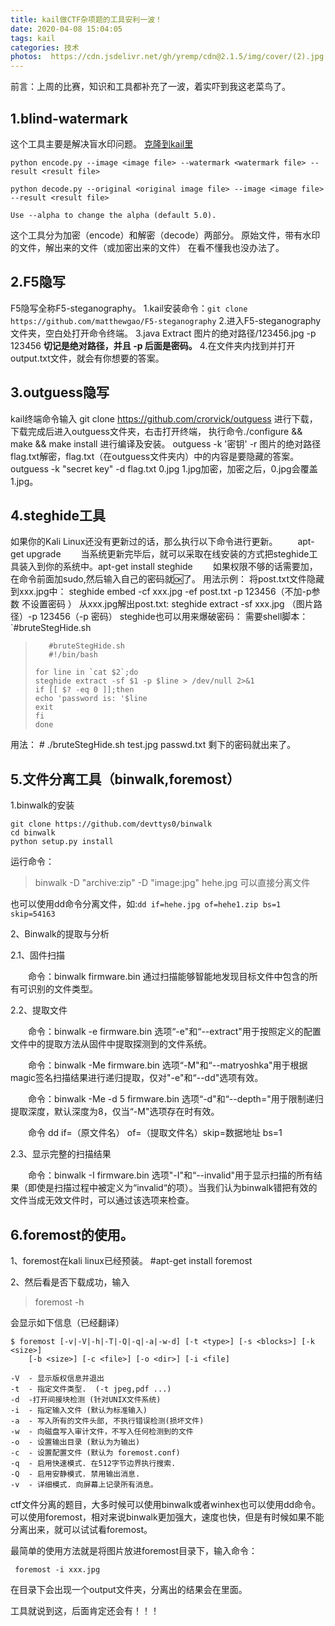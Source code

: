 ```yaml
---
title: kail做CTF杂项题的工具安利一波！
date: 2020-04-08 15:04:05
tags: kail
categories: 技术
photos:  https://cdn.jsdelivr.net/gh/yremp/cdn@2.1.5/img/cover/(2).jpg.webp
---
```




﻿前言：上周的比赛，知识和工具都补充了一波，着实吓到我这老菜鸟了。

## 1.blind-watermark
这个工具主要是解决盲水印问题。
[克隆到kail里](https://github.com/linyacool/blind-watermark.git)

```
python encode.py --image <image file> --watermark <watermark file> --result <result file>

python decode.py --original <original image file> --image <image file> --result <result file>

Use --alpha to change the alpha (default 5.0).
```
这个工具分为加密（encode）和解密（decode）两部分。
原始文件，带有水印的文件，解出来的文件（或加密出来的文件）
在看不懂我也没办法了。
## 2.F5隐写
F5隐写全称F5-steganography。
1.kail安装命令：`git clone https://github.com/matthewgao/F5-steganography`
2.进入F5-steganography文件夹，空白处打开命令终端。
3.java Extract 图片的绝对路径/123456.jpg -p 123456
**切记是绝对路径，并且  -p  后面是密码。**
4.在文件夹内找到并打开output.txt文件，就会有你想要的答案。
## 3.outguess隐写
kail终端命令输入 git clone https://github.com/crorvick/outguess 进行下载，下载完成后进入outguess文件夹，右击打开终端，
执行命令./configure && make && make install 进行编译及安装。
outguess -k '密钥' -r 图片的绝对路径 flag.txt解密，flag.txt（在outguess文件夹内）中的内容是要隐藏的答案。
outguess -k "secret key" -d flag.txt 0.jpg 1.jpg加密，加密之后，0.jpg会覆盖1.jpg。
## 4.steghide工具
如果你的Kali Linux还没有更新过的话，那么执行以下命令进行更新。
　　apt-get upgrade
　　当系统更新完毕后，就可以采取在线安装的方式把steghide工具装入到你的系统中。apt-get install steghide
　　如果权限不够的话需要加，在命令前面加sudo,然后输入自己的密码就🆗了。
用法示例：
将post.txt文件隐藏到xxx.jpg中：
steghide embed -cf xxx.jpg -ef post.txt -p 123456（不加-p参数 不设置密码 ）
从xxx.jpg解出post.txt:
steghide extract -sf xxx.jpg （图片路径）-p 123456（-p 密码）
steghide也可以用来爆破密码：
需要shell脚本：`#bruteStegHide.sh 

>        #bruteStegHide.sh
>        #!/bin/bash
>     
>     for line in `cat $2`;do
>     steghide extract -sf $1 -p $line > /dev/null 2>&1
>     if [[ $? -eq 0 ]];then
>     echo 'password is: '$line
>     exit
>     fi
>     done



用法：
       # ./bruteStegHide.sh test.jpg passwd.txt
       剩下的密码就出来了。
## 5.文件分离工具（binwalk,foremost）
1.binwalk的安装

```
git clone https://github.com/devttys0/binwalk
cd binwalk
python setup.py install
```
运行命令：

> binwalk -D "archive:zip" -D "image:jpg" hehe.jpg   可以直接分离文件

也可以使用dd命令分离文件，如:`dd if=hehe.jpg of=hehe1.zip bs=1 skip=54163`

2、Binwalk的提取与分析

2.1、固件扫描

　　命令：binwalk firmware.bin      通过扫描能够智能地发现目标文件中包含的所有可识别的文件类型。

2.2、提取文件

　　命令：binwalk -e firmware.bin      选项“-e"和“--extract"用于按照定义的配置文件中的提取方法从固件中提取探测到的文件系统。

　　命令：binwalk -Me firmware.bin      选项“-M"和“--matryoshka"用于根据magic签名扫描结果进行递归提取，仅对"-e"和“--dd"选项有效。

　　命令：binwalk -Me -d 5 firmware.bin      选项“-d"和“--depth=<int>"用于限制递归提取深度，默认深度为8，仅当“-M"选项存在时有效。

　　命令   dd if=（原文件名） of=（提取文件名）skip=数据地址 bs=1

2.3、显示完整的扫描结果

　　命令：binwalk -I firmware.bin      选项"-I"和“--invalid"用于显示扫描的所有结果（即使是扫描过程中被定义为“invalid“的项）。当我们认为binwalk错把有效的文件当成无效文件时，可以通过该选项来检查。

## 6.foremost的使用。
1、foremost在kali linux已经预装。
#apt-get install foremost

2、然后看是否下载成功，输入

> foremost -h

会显示如下信息（已经翻译）

```
$ foremost [-v|-V|-h|-T|-Q|-q|-a|-w-d] [-t <type>] [-s <blocks>] [-k <size>] 
    [-b <size>] [-c <file>] [-o <dir>] [-i <file] 

-V  - 显示版权信息并退出
-t  - 指定文件类型.  (-t jpeg,pdf ...) 
-d  -打开间接块检测 (针对UNIX文件系统) 
-i  - 指定输入文件 (默认为标准输入) 
-a  - 写入所有的文件头部, 不执行错误检测(损坏文件) 
-w  - 向磁盘写入审计文件，不写入任何检测到的文件
-o  - 设置输出目录 (默认为为输出)
-c  - 设置配置文件 (默认为 foremost.conf)
-q  - 启用快速模式. 在512字节边界执行搜索.
-Q  - 启用安静模式. 禁用输出消息. 
-v  - 详细模式. 向屏幕上记录所有消息。

```
ctf文件分离的题目，大多时候可以使用binwalk或者winhex也可以使用dd命令。可以使用foremost，相对来说binwalk更加强大，速度也快，但是有时候如果不能分离出来，就可以试试看foremost。

最简单的使用方法就是将图片放进foremost目录下，输入命令：

```
 foremost -i xxx.jpg
```
在目录下会出现一个output文件夹，分离出的结果会在里面。


工具就说到这，后面肯定还会有！！！
